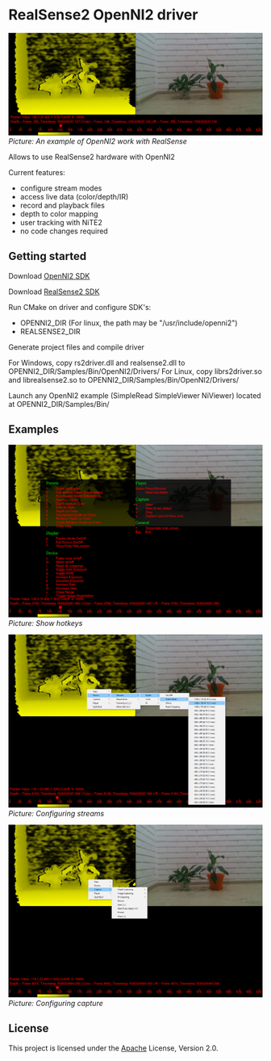 # RealSense2 OpenNI2 driver

![alt text](doc/img/demo.jpg)
_Picture:_ _An_ _example_ _of_ _OpenNI2_ _work_ _with_ _RealSense_

Allows to use RealSense2 hardware with OpenNI2

Current features:
* configure stream modes
* access live data (color/depth/IR)
* record and playback files
* depth to color mapping
* user tracking with NiTE2
* no code changes required

## Getting started

Download [OpenNI2 SDK](https://structure.io/openni)

Download [RealSense2 SDK](https://github.com/IntelRealSense/librealsense/releases)

Run CMake on driver and configure SDK's:
* OPENNI2_DIR (For linux, the path may be "/usr/include/openni2")
* REALSENSE2_DIR

Generate project files and compile driver

For Windows, copy rs2driver.dll and realsense2.dll to OPENNI2_DIR/Samples/Bin/OpenNI2/Drivers/
For Linux, copy librs2driver.so and librealsense2.so to OPENNI2_DIR/Samples/Bin/OpenNI2/Drivers/

Launch any OpenNI2 example (SimpleRead SimpleViewer NiViewer) located at OPENNI2_DIR/Samples/Bin/

## Examples

![alt text](doc/img/oni_viewer.jpg)
_Picture:_ _Show_ _hotkeys_

![alt text](doc/img/oni_video_mode.jpg)
_Picture:_ _Configuring_ _streams_

![alt text](doc/img/oni_capture.jpg)
_Picture:_ _Configuring_ _capture_

## License

This project is licensed under the [Apache](https://github.com/IntelRealSense/librealsense/blob/master/LICENSE) License, Version 2.0.
